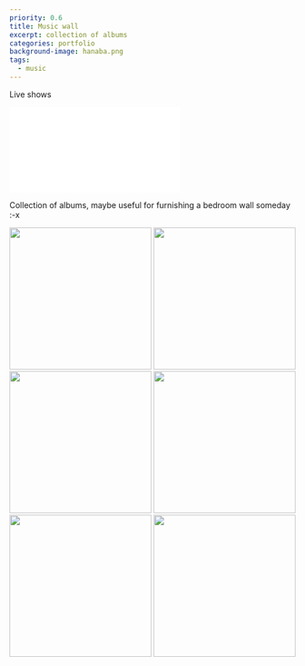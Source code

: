 ```yaml
---
priority: 0.6
title: Music wall
excerpt: collection of albums
categories: portfolio
background-image: hanaba.png
tags:
  - music
---
```


Live shows

<iframe src="//player.bilibili.com/player.html?aid=90614147&bvid=BV127411w7mZ&cid=154745985&page=1" scrolling="no" border="0" frameborder="no" framespacing="0" allowfullscreen="true"> </iframe>

Collection of albums, maybe useful for furnishing a bedroom wall someday :-x

<center class="half">
    <img src="https://i.postimg.cc/mrQr6H99/s11187340.jpg" width="250"/>
    <img src="https://i.postimg.cc/zGGMQZRF/s11174008.jpg" width="250"/>
    <img src="https://i.postimg.cc/tCL6xYCz/s29449596.jpg" width="250"/>
    <img src="https://i.postimg.cc/SRRZJJNh/s2676314.jpg" width="250"/>
    <img src="https://i.postimg.cc/Sx6GQW79/s4717263.jpg" width="250"/>
    <img src="https://i.postimg.cc/1tnBQbWm/s3938828.jpg" width="250"/>
</center>
